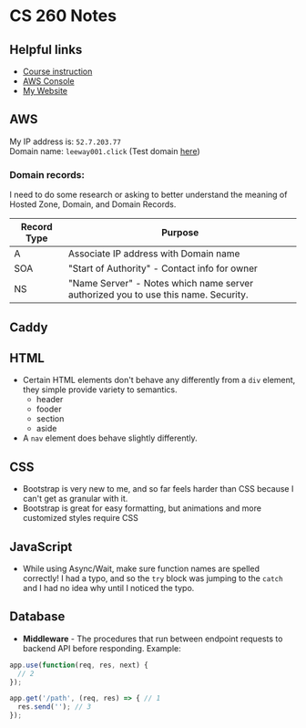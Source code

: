 # CS 260 Notes

## Helpful links

- [Course instruction](https://github.com/webprogramming260)
- [AWS Console](https://us-east-2.console.aws.amazon.com/console/home?region=us-east-1#)
- [My Website](http://52.7.203.77)

## AWS

My IP address is: `52.7.203.77`  
Domain name: `leeway001.click` (Test domain [here](https://leeway001.click))

### Domain records:
I need to do some research or asking to better understand the meaning of Hosted Zone, Domain, and Domain Records.

| Record Type | Purpose                                |
|-------------|----------------------------------------|
| A | Associate IP address with Domain name |
| SOA | "Start of Authority" - Contact info for owner |
| NS | "Name Server" - Notes which name server authorized you to use this name. Security. |

## Caddy

## HTML
- Certain HTML elements don't behave any differently from a `div` element, they simple provide variety to semantics.
  - header
  - fooder
  - section
  - aside
- A `nav` element does behave slightly differently.

## CSS
- Bootstrap is very new to me, and so far feels harder than CSS because I can't get as granular with it.
- Bootstrap is great for easy formatting, but animations and more customized styles require CSS

## JavaScript
- While using Async/Wait, make sure function names are spelled correctly! I had a typo, and so the `try` block was jumping to the `catch` and I had no idea why until I noticed the typo.

## Database
- **Middleware** - The procedures that run between endpoint requests to backend API before responding. Example:
```js
app.use(function(req, res, next) {
  // 2
});

app.get('/path', (req, res) => { // 1
  res.send(''); // 3
});
```